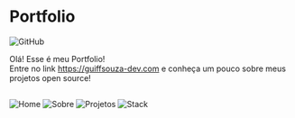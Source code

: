 # Portfolio

![GitHub](https://img.shields.io/github/license/thomasluizon/thomas-portfolio?color=purple&logo=github)

Olá! Esse é meu Portfolio! <br/>
Entre no link <https://guiffsouza-dev.com> e conheça um pouco sobre meus projetos open source!<br/>

##

![Home](./assets/1.jgp)
![Sobre](./assets/2.jgp)
![Projetos](./assets/3.jgp)
![Stack](./assets/4.jgp)

